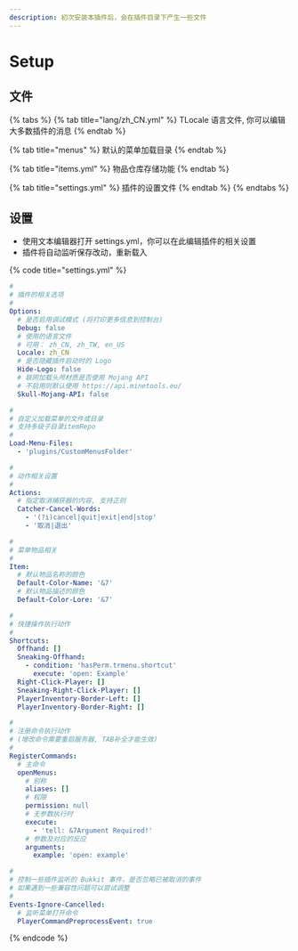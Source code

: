 ```yaml
---
description: 初次安装本插件后，会在插件目录下产生一些文件
---
```


# Setup

## 文件

{% tabs %}
{% tab title="lang/zh\_CN.yml" %}
TLocale 语言文件, 你可以编辑大多数插件的消息
{% endtab %}

{% tab title="menus" %}
默认的菜单加载目录
{% endtab %}

{% tab title="items.yml" %}
物品仓库存储功能
{% endtab %}

{% tab title="settings.yml" %}
插件的设置文件
{% endtab %}
{% endtabs %}

## 设置

* 使用文本编辑器打开 settings.yml，你可以在此编辑插件的相关设置
* 插件将自动监听保存改动，重新载入

{% code title="settings.yml" %}
```yaml
#
# 插件的相关选项
#
Options:
  # 是否启用调试模式 (将打印更多信息到控制台)
  Debug: false
  # 使用的语言文件
  # 可用： zh_CN, zh_TW, en_US
  Locale: zh_CN
  # 是否隐藏插件启动时的 Logo
  Hide-Logo: false
  # 联网加载头颅材质是否使用 Mojang API
  # 不启用则默认使用 https://api.minetools.eu/
  Skull-Mojang-API: false

#
# 自定义加载菜单的文件或目录
# 支持多级子目录itemRepo
#
Load-Menu-Files:
  - 'plugins/CustomMenusFolder'

#
# 动作相关设置
#
Actions:
  # 指定取消捕获器的内容, 支持正则
  Catcher-Cancel-Words:
    - '(?i)cancel|quit|exit|end|stop'
    - '取消|退出'

#
# 菜单物品相关
#
Item:
  # 默认物品名称的颜色
  Default-Color-Name: '&7'
  # 默认物品描述的颜色
  Default-Color-Lore: '&7'

#
# 快捷操作执行动作
#
Shortcuts:
  Offhand: []
  Sneaking-Offhand:
    - condition: 'hasPerm.trmenu.shortcut'
      execute: 'open: Example'
  Right-Click-Player: []
  Sneaking-Right-Click-Player: []
  PlayerInventory-Border-Left: []
  PlayerInventory-Border-Right: []

#
# 注册命令执行动作
# (增改命令需要重启服务器, TAB补全才能生效)
#
RegisterCommands:
  # 主命令
  openMenus:
    # 别称
    aliases: []
    # 权限
    permission: null
    # 无参数执行时
    execute:
      - 'tell: &7Argument Required!'
    # 参数及对应的反应
    arguments:
      example: 'open: example'

#
# 控制一些插件监听的 Bukkit 事件，是否忽略已被取消的事件
# 如果遇到一些兼容性问题可以尝试调整
#
Events-Ignore-Cancelled:
  # 监听菜单打开命令
  PlayerCommandPreprocessEvent: true

```
{% endcode %}

